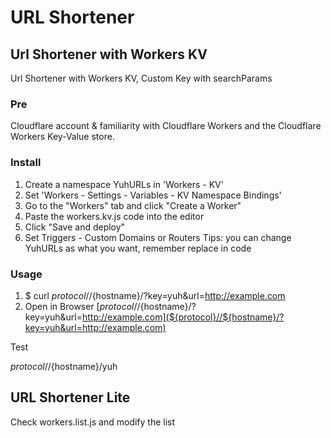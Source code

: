 # URL Shortener

##  Url Shortener with Workers KV
Url Shortener with Workers KV, Custom Key with searchParams

### Pre

Cloudflare account & familiarity with Cloudflare Workers and the Cloudflare Workers Key-Value store.

### Install

1. Create a namespace YuhURLs in 'Workers - KV'
2. Set 'Workers - Settings - Variables - KV Namespace Bindings'
3. Go to the "Workers" tab and click "Create a Worker"
4. Paste the workers.kv.js code into the editor
5. Click "Save and deploy"
6. Set Triggers - Custom Domains or Routers
Tips: you can change YuhURLs as what you want, remember replace in code

### Usage

1. $ curl ${protocol}//${hostname}/?key=yuh&url=http://example.com
2. Open in Browser [${protocol}//${hostname}/?key=yuh&url=http://example.com](${protocol}//${hostname}/?key=yuh&url=http://example.com)

Test

${protocol}//${hostname}/yuh

## URL Shortener Lite

Check workers.list.js and modify the list
